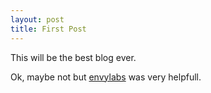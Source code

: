 ```yaml
---
layout: post
title: First Post
---
```


This will be the best blog ever.

Ok, maybe not but [envylabs](http://blog.envylabs.com/2009/08/publishing-a-blog-with-github-pages-and-jekyll/) was very helpfull.

